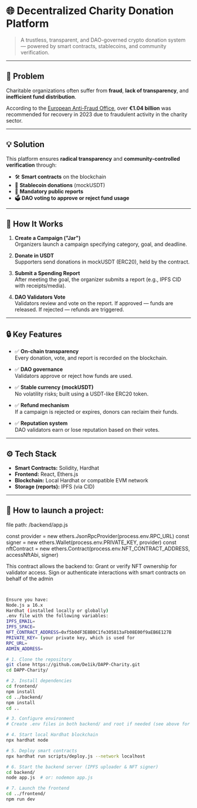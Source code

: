 # 🌐 Decentralized Charity Donation Platform

> A trustless, transparent, and DAO-governed crypto donation system — powered by smart contracts, stablecoins, and community verification.

---

## 🎯 Problem

Charitable organizations often suffer from **fraud**, **lack of transparency**, and **inefficient fund distribution**.

According to the [European Anti-Fraud Office](https://ec.europa.eu/olaf-report/2023/index_en.html), over **€1.04 billion** was recommended for recovery in 2023 due to fraudulent activity in the charity sector.

---

## 💡 Solution

This platform ensures **radical transparency** and **community-controlled verification** through:

- 🛠️ **Smart contracts** on the blockchain
- 💸 **Stablecoin donations** (mockUSDT)
- 🧾 **Mandatory public reports**
- 🗳️ **DAO voting to approve or reject fund usage**

---

## 🔁 How It Works

1. **Create a Campaign ("Jar")**  
   Organizers launch a campaign specifying category, goal, and deadline.

2. **Donate in USDT**  
   Supporters send donations in mockUSDT (ERC20), held by the contract.

3. **Submit a Spending Report**  
   After meeting the goal, the organizer submits a report (e.g., IPFS CID with receipts/media).

4. **DAO Validators Vote**  
   Validators review and vote on the report. If approved — funds are released. If rejected — refunds are triggered.

---

## 🔒 Key Features

- ✅ **On-chain transparency**  
  Every donation, vote, and report is recorded on the blockchain.

- ✅ **DAO governance**  
  Validators approve or reject how funds are used.

- ✅ **Stable currency (mockUSDT)**  
  No volatility risks; built using a USDT-like ERC20 token.

- ✅ **Refund mechanism**  
  If a campaign is rejected or expires, donors can reclaim their funds.

- ✅ **Reputation system**  
  DAO validators earn or lose reputation based on their votes.

---

## ⚙️ Tech Stack

- **Smart Contracts:** Solidity, Hardhat
- **Frontend:** React, Ethers.js
- **Blockchain:** Local Hardhat or compatible EVM network
- **Storage (reports):** IPFS (via CID)

---

## 🚀 How to launch a project: 
file path: /backend/app.js

const provider = new ethers.JsonRpcProvider(process.env.RPC_URL)
const signer = new ethers.Wallet(process.env.PRIVATE_KEY, provider)
const nftContract = new ethers.Contract(process.env.NFT_CONTRACT_ADDRESS, accessNftAbi, signer)

This contract allows the backend to:
Grant or verify NFT ownership for validator access.
Sign or authenticate interactions with smart contracts on behalf of the admin
```bash


Ensure you have:
Node.js ≥ 16.x
Hardhat (installed locally or globally)
.env file with the following variables:
IPFS_EMAIL= 
IPFS_SPACE=
NFT_CONTRACT_ADDRESS=0xf5b0dF3E8B0C1fe305813aFb08E00f9aEB6E127B
PRIVATE_KEY= (your private key, which is used for
RPC_URL= 
ADMIN_ADDRESS=

# 1. Clone the repository
git clone https://github.com/De1ik/DAPP-Charity.git
cd DAPP-Charity/

# 2. Install dependencies
cd frontend/
npm install
cd ../backend/
npm install
cd ..

# 3. Configure environment
# Create .env files in both backend/ and root if needed (see above for values)

# 4. Start local Hardhat blockchain
npx hardhat node

# 5. Deploy smart contracts
npx hardhat run scripts/deploy.js --network localhost

# 6. Start the backend server (IPFS uploader & NFT signer)
cd backend/
node app.js  # or: nodemon app.js

# 7. Launch the frontend
cd ../frontend/
npm run dev

